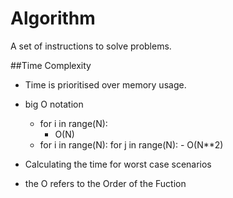 # Algorithm

A set of instructions to solve problems.

##Time Complexity
* Time is prioritised over memory usage.
* big O notation
	* for i in range(N):
		- O(N)
	* for i in range(N):
	  	for j in range(N):
	  		- O(N**2)

* Calculating the time for worst case scenarios

* the O refers to the Order of the Fuction


